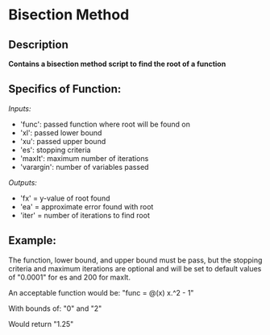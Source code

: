 # Bisection Method
## Description
**Contains a bisection method script to find the root of a function**

## Specifics of Function:

*Inputs:*
-   'func': passed function where root will be found on
-   'xl': passed lower bound
-   'xu': passed upper bound
-   'es': stopping criteria
-   'maxIt': maximum number of iterations
-   'varargin': number of variables passed

*Outputs:*
-   'fx' = y-value of root found
-   'ea' = approximate error found with root
-   'iter' = number of iterations to find root

## Example: 
The function, lower bound, and upper bound must be pass, but the stopping criteria and maximum iterations are optional and will be set to default values of "0.0001" for es and 200 for maxIt. 

An acceptable function would be:
"func = @(x) x.^2 - 1"

With bounds of: 
"0" and "2"

Would return 
"1.25"
